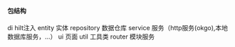 ###
#### 包结构
di hilt注入
entity 实体
repository 数据仓库
service 服务（http服务(okgo),本地数据库服务，...）
ui 页面
util 工具类
router 模块服务
#### 





